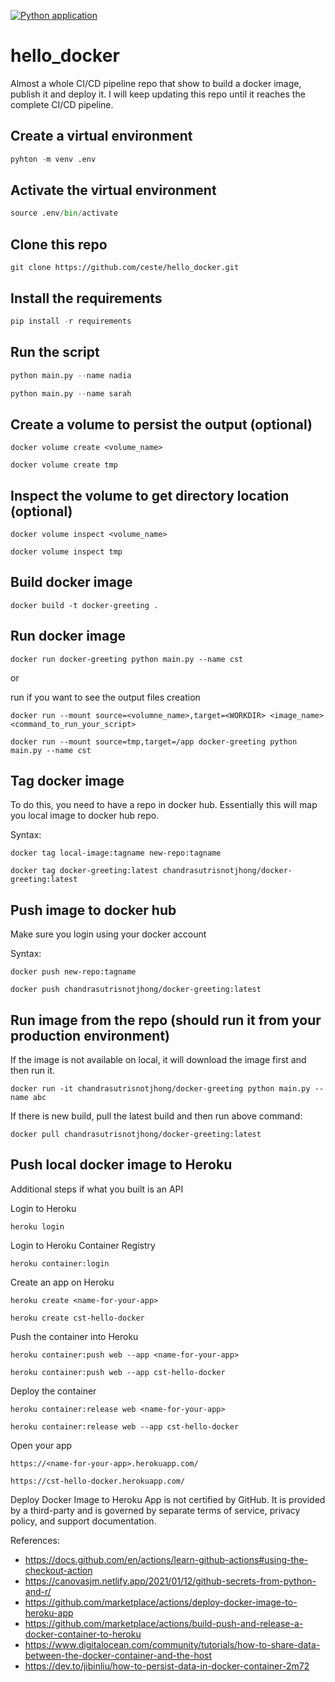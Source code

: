 [![Python application](https://github.com/ceste/hello_docker/actions/workflows/main.yml/badge.svg)](https://github.com/ceste/hello_docker/actions/workflows/main.yml)

# hello_docker

Almost a whole CI/CD pipeline repo that show to build a docker image, publish it and deploy it. I will keep updating this repo until it reaches the complete CI/CD pipeline.


## Create a virtual environment

```python
pyhton -m venv .env
```

## Activate the virtual environment

```python
source .env/bin/activate
```

## Clone this repo

```git
git clone https://github.com/ceste/hello_docker.git
```

## Install the requirements

```python
pip install -r requirements
```

## Run the script

```python
python main.py --name nadia
```

```python
python main.py --name sarah
```

## Create a volume to persist the output (optional)

```-docker
docker volume create <volume_name>
```

```-docker
docker volume create tmp
```

## Inspect the volume to get directory location (optional)

```-docker
docker volume inspect <volume_name>
```

```-docker
docker volume inspect tmp
```

## Build docker image

```docker
docker build -t docker-greeting .
```

## Run docker image

```docker
docker run docker-greeting python main.py --name cst
```

or 

run if you want to see the output files creation

```docker 
docker run --mount source=<volumne_name>,target=<WORKDIR> <image_name> <command_to_run_your_script>
```

```docker 
docker run --mount source=tmp,target=/app docker-greeting python main.py --name cst
```

## Tag docker image

To do this, you need to have a repo in docker hub. Essentially this will map you local image to docker hub repo.

Syntax:

```docker
docker tag local-image:tagname new-repo:tagname
```

```docker
docker tag docker-greeting:latest chandrasutrisnotjhong/docker-greeting:latest
```

## Push image to docker hub

Make sure you login using your docker account

Syntax:
```docker
docker push new-repo:tagname
```

```docker
docker push chandrasutrisnotjhong/docker-greeting:latest
```

## Run image from the repo (should run it from your production environment)

If the image is not available on local, it will download the image first and then run it.

```docker
docker run -it chandrasutrisnotjhong/docker-greeting python main.py --name abc
```

If there is new build, pull the latest build and then run above command:

```docker
docker pull chandrasutrisnotjhong/docker-greeting:latest
```

## Push local docker image to Heroku

Additional steps if what you built is an API

Login to Heroku 

```
heroku login
```

Login to Heroku Container Registry

```
heroku container:login
```

Create an app on Heroku 

```heroku
heroku create <name-for-your-app>
```

```heroku
heroku create cst-hello-docker
```

Push the container into Heroku

```heroku
heroku container:push web --app <name-for-your-app>
```

```heroku
heroku container:push web --app cst-hello-docker
```

Deploy the container

```heroku
heroku container:release web <name-for-your-app>
```

```heroku
heroku container:release web --app cst-hello-docker
```

Open your app 

```
https://<name-for-your-app>.herokuapp.com/
```

```
https://cst-hello-docker.herokuapp.com/
```


Deploy Docker Image to Heroku App is not certified by GitHub. It is provided by a third-party and is governed by separate terms of service, privacy policy, and support documentation.
  


References:
- https://docs.github.com/en/actions/learn-github-actions#using-the-checkout-action
- https://canovasjm.netlify.app/2021/01/12/github-secrets-from-python-and-r/
- https://github.com/marketplace/actions/deploy-docker-image-to-heroku-app 
- https://github.com/marketplace/actions/build-push-and-release-a-docker-container-to-heroku
- https://www.digitalocean.com/community/tutorials/how-to-share-data-between-the-docker-container-and-the-host 
- https://dev.to/jibinliu/how-to-persist-data-in-docker-container-2m72
  

